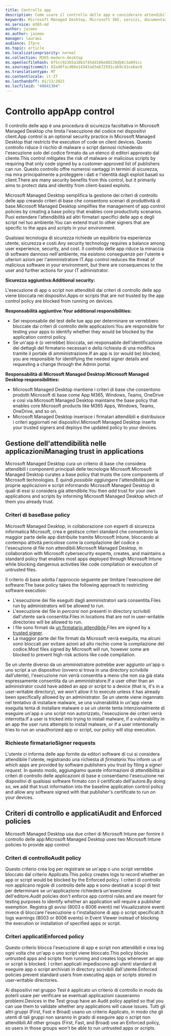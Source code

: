 ```yaml
---
title: Controllo app
description: Come usare il controllo delle app e considerare attendibile le applicazioni
keywords: Microsoft Managed Desktop, Microsoft 365, servizi, documentazione
ms.service: m365-md
author: jaimeo
ms.author: jaimeo
manager: laurawi
audience: ITpro
ms.topic: article
ms.localizationpriority: normal
ms.collection: M365-modern-desktop
ms.openlocfilehash: 6f5cc923b5a18b1f45dd186e88228db8c3a891cc
ms.sourcegitcommit: 83a40facd66e14343ad3ab72591cab9c41ce6ac0
ms.translationtype: MT
ms.contentlocale: it-IT
ms.lasthandoff: 01/13/2021
ms.locfileid: "49841304"
---
```

# <a name="app-control"></a><span data-ttu-id="0c3a1-104">Controllo app</span><span class="sxs-lookup"><span data-stu-id="0c3a1-104">App control</span></span>

<span data-ttu-id="0c3a1-105">Il controllo delle app è una procedura di sicurezza facoltativa in Microsoft Managed Desktop che limita l'esecuzione del codice nei dispositivi client.</span><span class="sxs-lookup"><span data-stu-id="0c3a1-105">App control is an optional security practice in Microsoft Managed Desktop that restricts the execution of code on client devices.</span></span> <span data-ttu-id="0c3a1-106">Questo controllo riduce il rischio di malware o script dannosi richiedendo l'esecuzione solo del codice firmato da un elenco di editori approvato dal cliente.</span><span class="sxs-lookup"><span data-stu-id="0c3a1-106">This control mitigates the risk of malware or malicious scripts by requiring that only code signed by a customer-approved list of publishers can run.</span></span> <span data-ttu-id="0c3a1-107">Questo controllo offre numerosi vantaggi in termini di sicurezza, ma mira principalmente a proteggere i dati e l'identità dagli exploit basati su client.</span><span class="sxs-lookup"><span data-stu-id="0c3a1-107">There are many security benefits from this control, but it primarily aims to protect data and identity from client-based exploits.</span></span>

<span data-ttu-id="0c3a1-108">Microsoft Managed Desktop semplifica la gestione dei criteri di controllo delle app creando criteri di base che consentono scenari di produttività di base.</span><span class="sxs-lookup"><span data-stu-id="0c3a1-108">Microsoft Managed Desktop simplifies the management of app control policies by creating a base policy that enables core productivity scenarios.</span></span> <span data-ttu-id="0c3a1-109">Puoi estendere l'attendibilità ad altri firmatari specifici delle app e degli script nel tuo ambiente.</span><span class="sxs-lookup"><span data-stu-id="0c3a1-109">You can extend trust to other signers that are specific to the apps and scripts in your environment.</span></span> 


<span data-ttu-id="0c3a1-110">Qualsiasi tecnologia di sicurezza richiede un equilibrio tra esperienza utente, sicurezza e costi.</span><span class="sxs-lookup"><span data-stu-id="0c3a1-110">Any security technology requires a balance among user experience, security, and cost.</span></span> <span data-ttu-id="0c3a1-111">Il controllo delle app riduce la minaccia di software dannoso nell'ambiente, ma esistono conseguenze per l'utente e ulteriori azioni per l'amministratore IT.</span><span class="sxs-lookup"><span data-stu-id="0c3a1-111">App control reduces the threat of malicious software in your environment, but there are consequences to the user and further actions for your IT administrator.</span></span>

<span data-ttu-id="0c3a1-112">**Sicurezza aggiuntiva:**</span><span class="sxs-lookup"><span data-stu-id="0c3a1-112">**Additional security:**</span></span>

<span data-ttu-id="0c3a1-113">L'esecuzione di app o script non attendibili dai criteri di controllo delle app viene bloccata nei dispositivi.</span><span class="sxs-lookup"><span data-stu-id="0c3a1-113">Apps or scripts that are not trusted by the app control policy are blocked from running on devices.</span></span>

<span data-ttu-id="0c3a1-114">**Responsabilità aggiuntive:**</span><span class="sxs-lookup"><span data-stu-id="0c3a1-114">**Your additional responsibilities:**</span></span>

- <span data-ttu-id="0c3a1-115">Sei responsabile del test delle tue app per determinare se verrebbero bloccate dai criteri di controllo delle applicazioni.</span><span class="sxs-lookup"><span data-stu-id="0c3a1-115">You are responsible for testing your apps to identify whether they would be blocked by the application control policy.</span></span>
- <span data-ttu-id="0c3a1-116">Se un'app è (o verrebbe) bloccata, sei responsabile dell'identificazione dei dettagli del firmatario necessari e della richiesta di una modifica tramite il portale di amministrazione.</span><span class="sxs-lookup"><span data-stu-id="0c3a1-116">If an app is (or would be) blocked, you are responsible for identifying the needed signer details and requesting a change through the Admin portal.</span></span>

<span data-ttu-id="0c3a1-117">**Responsabilità di Microsoft Managed Desktop:**</span><span class="sxs-lookup"><span data-stu-id="0c3a1-117">**Microsoft Managed Desktop responsibilities:**</span></span>

- <span data-ttu-id="0c3a1-118">Microsoft Managed Desktop mantiene i criteri di base che consentono prodotti Microsoft di base come App M365, Windows, Teams, OneDrive e così via.</span><span class="sxs-lookup"><span data-stu-id="0c3a1-118">Microsoft Managed Desktop maintains the base policy that enables core Microsoft products like M365 Apps, Windows, Teams, OneDrive, and so on.</span></span>
- <span data-ttu-id="0c3a1-119">Microsoft Managed Desktop inserisce i firmatari attendibili e distribuisce i criteri aggiornati nei dispositivi.</span><span class="sxs-lookup"><span data-stu-id="0c3a1-119">Microsoft Managed Desktop inserts your trusted signers and deploys the updated policy to your devices.</span></span>


## <a name="managing-trust-in-applications"></a><span data-ttu-id="0c3a1-120">Gestione dell'attendibilità nelle applicazioni</span><span class="sxs-lookup"><span data-stu-id="0c3a1-120">Managing trust in applications</span></span>

<span data-ttu-id="0c3a1-121">Microsoft Managed Desktop cura un criterio di base che considera attendibili i componenti principali delle tecnologie Microsoft.</span><span class="sxs-lookup"><span data-stu-id="0c3a1-121">Microsoft Managed Desktop curates a base policy that trusts the core components of Microsoft technologies.</span></span> <span data-ttu-id="0c3a1-122">È quindi *possibile aggiungere* l'attendibilità per le proprie applicazioni e script informando Microsoft Managed Desktop di quali di essi si considera già attendibile.</span><span class="sxs-lookup"><span data-stu-id="0c3a1-122">You then *add* trust for your own applications and scripts by informing Microsoft Managed Desktop which of them you already trust.</span></span>

### <a name="base-policy"></a><span data-ttu-id="0c3a1-123">Criteri di base</span><span class="sxs-lookup"><span data-stu-id="0c3a1-123">Base policy</span></span>

<span data-ttu-id="0c3a1-124">Microsoft Managed Desktop, in collaborazione con esperti di sicurezza informatica Microsoft, crea e gestisce criteri standard che consentono la maggior parte delle app distribuite tramite Microsoft Intune, bloccando al contempo attività pericolose come la compilazione del codice o l'esecuzione di file non attendibili.</span><span class="sxs-lookup"><span data-stu-id="0c3a1-124">Microsoft Managed Desktop, in collaboration with Microsoft cybersecurity experts, creates, and maintains a standard policy that enables most apps deployed through Microsoft Intune while blocking dangerous activities like code compilation or execution of untrusted files.</span></span>

<span data-ttu-id="0c3a1-125">Il criterio di base adotta l'approccio seguente per limitare l'esecuzione del software:</span><span class="sxs-lookup"><span data-stu-id="0c3a1-125">The base policy takes the following approach to restricting software execution:</span></span>

- <span data-ttu-id="0c3a1-126">L'esecuzione dei file eseguiti dagli amministratori sarà consentita.</span><span class="sxs-lookup"><span data-stu-id="0c3a1-126">Files run by administrators will be allowed to run.</span></span>
- <span data-ttu-id="0c3a1-127">L'esecuzione dei file in *percorsi* non presenti in directory scrivibili dall'utente sarà consentita.</span><span class="sxs-lookup"><span data-stu-id="0c3a1-127">Files in locations that are *not* in user-writable directories will be allowed to run.</span></span>
- <span data-ttu-id="0c3a1-128">I file sono firmati da [un firmatario attendibile.](#signer-requests)</span><span class="sxs-lookup"><span data-stu-id="0c3a1-128">Files are signed by a [trusted signer](#signer-requests).</span></span>
- <span data-ttu-id="0c3a1-129">La maggior parte dei file firmati da Microsoft verrà eseguita, ma alcuni sono bloccati per evitare azioni ad alto rischio come la compilazione del codice.</span><span class="sxs-lookup"><span data-stu-id="0c3a1-129">Most files signed by Microsoft will run, however some are blocked to prevent high-risk actions like code compilation.</span></span>


<span data-ttu-id="0c3a1-130">Se un utente diverso da un amministratore potrebbe aver aggiunto un'app o uno script a un dispositivo (ovvero si trova in una directory scrivibile dall'utente), l'esecuzione non verrà consentita a meno che non sia già stata espressamente consentita da un amministratore.</span><span class="sxs-lookup"><span data-stu-id="0c3a1-130">If a user other than an administrator could have added an app or script to a device (that is, it's in a user-writable directory), we won't allow it to execute unless it has already been specifically allowed by an administrator.</span></span> <span data-ttu-id="0c3a1-131">Se un utente viene ingannato nel tentativo di installare malware, se una vulnerabilità in un'app viene eseguita tenta di installare malware o se un utente tenta intenzionalmente di eseguire un'app o uno script non autorizzato, l'esecuzione dei criteri verrà interrotta.</span><span class="sxs-lookup"><span data-stu-id="0c3a1-131">If a user is tricked into trying to install malware, if a vulnerability in an app the user runs attempts to install malware, or if a user intentionally tries to run an unauthorized app or script, our policy will stop execution.</span></span>

### <a name="signer-requests"></a><span data-ttu-id="0c3a1-132">Richieste firmatario</span><span class="sxs-lookup"><span data-stu-id="0c3a1-132">Signer requests</span></span>

<span data-ttu-id="0c3a1-133">L'utente ci informa delle app fornite da editori software di cui si considera attendibile l'utente, registrando una richiesta *di firmatario.*</span><span class="sxs-lookup"><span data-stu-id="0c3a1-133">You inform us of which apps are provided by software publishers you trust by filing a *signer request*.</span></span> <span data-ttu-id="0c3a1-134">In questo modo, aggiungiamo queste informazioni di attendibilità ai criteri di controllo delle applicazioni di base e consentiamo l'esecuzione nei dispositivi di qualsiasi software firmato con il certificato dell'autore.</span><span class="sxs-lookup"><span data-stu-id="0c3a1-134">By doing so, we add that trust information into the baseline application control policy and allow any software signed with that publisher's certificate to run on your devices.</span></span>

## <a name="audit-and-enforced-policies"></a><span data-ttu-id="0c3a1-135">Criteri di controllo e applicati</span><span class="sxs-lookup"><span data-stu-id="0c3a1-135">Audit and Enforced policies</span></span>

<span data-ttu-id="0c3a1-136">Microsoft Managed Desktop usa due criteri di Microsoft Intune per fornire il controllo delle app:</span><span class="sxs-lookup"><span data-stu-id="0c3a1-136">Microsoft Managed Desktop uses two Microsoft Intune policies to provide app control:</span></span>

### <a name="audit-policy"></a><span data-ttu-id="0c3a1-137">Criteri di controllo</span><span class="sxs-lookup"><span data-stu-id="0c3a1-137">Audit policy</span></span>
<span data-ttu-id="0c3a1-138">Questo criterio crea log per registrare se un'app o uno script verrebbe bloccato dal criterio Applicato.</span><span class="sxs-lookup"><span data-stu-id="0c3a1-138">This policy creates logs to record whether an app or script would be blocked by the Enforced policy.</span></span> <span data-ttu-id="0c3a1-139">I criteri di controllo non applicano regole di controllo delle app e sono destinati a scopi di test per determinare se un'applicazione richiederà un'esenzione dell'editore.</span><span class="sxs-lookup"><span data-stu-id="0c3a1-139">Audit policies don't enforce app control rules and are meant for testing purposes to identify whether an application will require a publisher exemption.</span></span> <span data-ttu-id="0c3a1-140">Registra gli avvisi (8003 o 8006 eventi) nel Visualizzatore eventi invece di bloccare l'esecuzione o l'installazione di app o script specificati.</span><span class="sxs-lookup"><span data-stu-id="0c3a1-140">It logs warnings (8003 or 8006 events) in Event Viewer instead of blocking the execution or installation of specified apps or script.</span></span>

### <a name="enforced-policy"></a><span data-ttu-id="0c3a1-141">Criteri applicati</span><span class="sxs-lookup"><span data-stu-id="0c3a1-141">Enforced policy</span></span>
<span data-ttu-id="0c3a1-142">Questo criterio blocca l'esecuzione di app e script non attendibili e crea log ogni volta che un'app o uno script viene bloccato.</span><span class="sxs-lookup"><span data-stu-id="0c3a1-142">This policy blocks untrusted apps and scripts from running and creates logs whenever an app or script is blocked.</span></span> <span data-ttu-id="0c3a1-143">I criteri applicati impediscono agli utenti standard di eseguire app o script archiviati in directory scrivibili dall'utente.</span><span class="sxs-lookup"><span data-stu-id="0c3a1-143">Enforced policies prevent standard users from executing apps or scripts stored in user-writable directories.</span></span>

<span data-ttu-id="0c3a1-144">Ai dispositivi nel gruppo Test è applicato un criterio di controllo in modo da poterli usare per verificare se eventuali applicazioni causeranno problemi.</span><span class="sxs-lookup"><span data-stu-id="0c3a1-144">Devices in the Test group have an Audit policy applied so that you can use them to validate whether any applications will cause issues.</span></span> <span data-ttu-id="0c3a1-145">Tutti gli altri gruppi (First, Fast e Broad) usano un criterio Applicato, in modo che gli utenti di tali gruppi non saranno in grado di eseguire app o script non attendibili.</span><span class="sxs-lookup"><span data-stu-id="0c3a1-145">All other groups (First, Fast, and Broad) use an Enforced policy, so users in those groups won't be able to run untrusted apps or scripts.</span></span>







